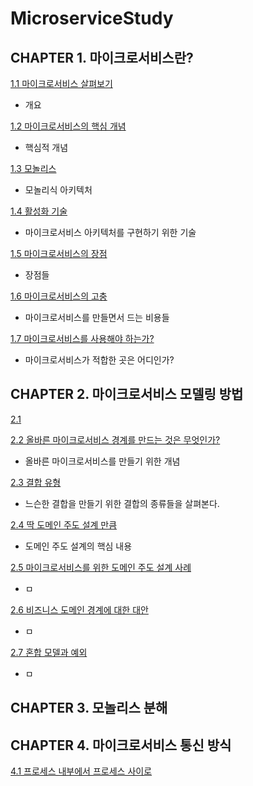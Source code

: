 # MicroserviceStudy



## CHAPTER 1. 마이크로서비스란?

[1.1 마이크로서비스 살펴보기]()
- 개요

[1.2 마이크로서비스의 핵심 개념]()
- 핵심적 개념

[1.3 모놀리스]()
- 모놀리식 아키텍처

[1.4 활성화 기술]()
- 마이크로서비스 아키텍처를 구현하기 위한 기술

[1.5 마이크로서비스의 장점]()
- 장점들

[1.6 마이크로서비스의 고충]()
- 마이크로서비스를 만들면서 드는 비용들

[1.7 마이크로서비스를 사용해야 하는가?]()
- 마이크로서비스가 적합한 곳은 어디인가?


## CHAPTER 2. 마이크로서비스 모델링 방법


[2.1]()

[2.2 올바른 마이크로서비스 경계를 만드는 것은 무엇인가?]()
- 올바른 마이크로서비스를 만들기 위한 개념

[2.3 결합 유형]()
- 느슨한 결합을 만들기 위한 결합의 종류들을 살펴본다.  

[2.4 딱 도메인 주도 설계 만큼]()
- 도메인 주도 설계의 핵심 내용

[2.5 마이크로서비스를 위한 도메인 주도 설계 사례]()
- ㅁ
  
[2.6 비즈니스 도메인 경계에 대한 대안]()
- ㅁ
  
[2.7 혼합 모델과 예외]()
- ㅁ


## CHAPTER 3. 모놀리스 분해


## CHAPTER 4. 마이크로서비스 통신 방식


[4.1 프로세스 내부에서 프로세스 사이로]()


